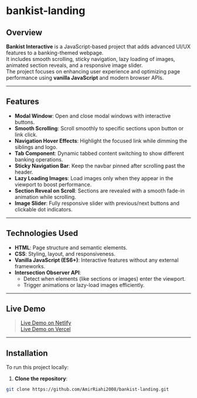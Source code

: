 # bankist-landing

## Overview
**Bankist Interactive** is a JavaScript-based project that adds advanced UI/UX features to a banking-themed webpage.  
It includes smooth scrolling, sticky navigation, lazy loading of images, animated section reveals, and a responsive image slider.  
The project focuses on enhancing user experience and optimizing page performance using **vanilla JavaScript** and modern browser APIs.

---

## Features
- **Modal Window**: Open and close modal windows with interactive buttons.
- **Smooth Scrolling**: Scroll smoothly to specific sections upon button or link click.
- **Navigation Hover Effects**: Highlight the focused link while dimming the siblings and logo.
- **Tab Component**: Dynamic tabbed content switching to show different banking operations.
- **Sticky Navigation Bar**: Keep the navbar pinned after scrolling past the header.
- **Lazy Loading Images**: Load images only when they appear in the viewport to boost performance.
- **Section Reveal on Scroll**: Sections are revealed with a smooth fade-in animation while scrolling.
- **Image Slider**: Fully responsive slider with previous/next buttons and clickable dot indicators.

---

## Technologies Used
- **HTML**: Page structure and semantic elements.
- **CSS**: Styling, layout, and responsiveness.
- **Vanilla JavaScript (ES6+)**: Interactive features without any external frameworks.
- **Intersection Observer API**:  
  - Detect when elements (like sections or images) enter the viewport.
  - Trigger animations or lazy-load images efficiently.

---

## Live Demo

> [Live Demo on Netlify](https://bankist-app-landing.netlify.app/)<br>
> [Live Demo on Vercel](https://bankist-landing-one.vercel.app/)

---

## Installation
To run this project locally:

1. **Clone the repository**:
```bash
git clone https://github.com/AmirRiahi2008/bankist-landing.git
